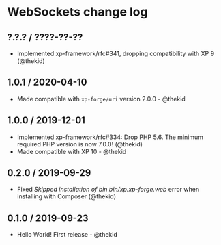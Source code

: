 WebSockets change log
=====================

## ?.?.? / ????-??-??

* Implemented xp-framework/rfc#341, dropping compatibility with XP 9
  (@thekid)

## 1.0.1 / 2020-04-10

* Made compatible with `xp-forge/uri` version 2.0.0 - @thekid

## 1.0.0 / 2019-12-01

* Implemented xp-framework/rfc#334: Drop PHP 5.6. The minimum required
  PHP version is now 7.0.0!
  (@thekid)
* Made compatible with XP 10 - @thekid

## 0.2.0 / 2019-09-29

* Fixed *Skipped installation of bin bin/xp.xp-forge.web* error
  when installing with Composer
  (@thekid)

## 0.1.0 / 2019-09-23

* Hello World! First release - @thekid
